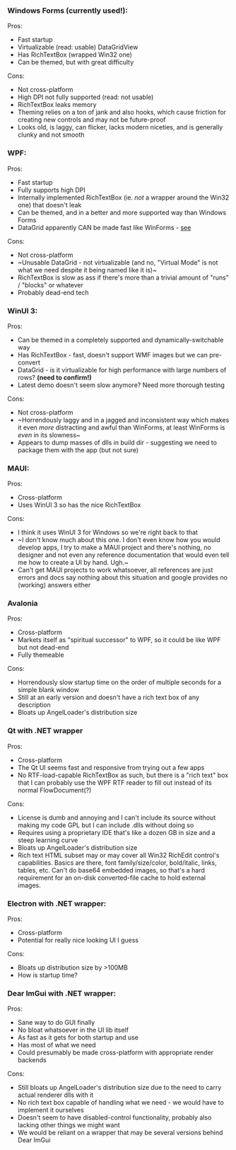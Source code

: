### Windows Forms (currently used!):
Pros:
- Fast startup
- Virtualizable (read: usable) DataGridView
- Has RichTextBox (wrapped Win32 one)
- Can be themed, but with great difficulty

Cons:
- Not cross-platform
- High DPI not fully supported (read: not usable)
- RichTextBox leaks memory
- Theming relies on a ton of jank and also hooks, which cause friction for creating new controls and may not be future-proof
- Looks old, is laggy, can flicker, lacks modern niceties, and is generally clunky and not smooth

### WPF:
Pros:
- Fast startup
- Fully supports high DPI
- Internally implemented RichTextBox (ie. _not_ a wrapper around the Win32 one) that doesn't leak
- Can be themed, and in a better and more supported way than Windows Forms
- DataGrid apparently CAN be made fast like WinForms - [see](https://stackoverflow.com/questions/55245962/use-data-virtualization-when-binding-to-wpf-datagrid-and-support-sorting)

Cons:
- Not cross-platform
- ~Unusable DataGrid - not virtualizable (and no, "Virtual Mode" is not what we need despite it being named like it is)~
- RichTextBox is slow as ass if there's more than a trivial amount of "runs" / "blocks" or whatever
- Probably dead-end tech

### WinUI 3:
Pros:
- Can be themed in a completely supported and dynamically-switchable way
- Has RichTextBox - fast, doesn't support WMF images but we can pre-convert
- DataGrid - is it virtualizable for high performance with large numbers of rows? **(need to confirm!)**
- Latest demo doesn't seem slow anymore? Need more thorough testing

Cons:
- Not cross-platform
- ~Horrendously laggy and in a jagged and inconsistent way which makes it even _more_ distracting and awful than WinForms, at least WinForms is _even_ in its slowness~
- Appears to dump masses of dlls in build dir - suggesting we need to package them with the app (but not sure)

### MAUI:
Pros:
- Cross-platform
- Uses WinUI 3 so has the nice RichTextBox

Cons:
- I think it uses WinUI 3 for Windows so we're right back to that
- ~I don't know much about this one. I don't even know how you would develop apps, I try to make a MAUI project and there's nothing, no designer and not even any reference documentation that would even tell me how to create a UI by hand. Ugh.~
- Can't get MAUI projects to work whatsoever, all references are just errors and docs say nothing about this situation and google provides no (working) answers either

### Avalonia
Pros:
- Cross-platform
- Markets itself as "spiritual successor" to WPF, so it could be like WPF but not dead-end
- Fully themeable

Cons:
- Horrendously slow startup time on the order of multiple seconds for a simple blank window
- Still at an early version and doesn't have a rich text box of any description
- Bloats up AngelLoader's distribution size

### Qt with .NET wrapper
Pros:
- Cross-platform
- The Qt UI seems fast and responsive from trying out a few apps
- No RTF-load-capable RichTextBox as such, but there is a "rich text" box that I can probably use the WPF RTF reader to fill out instead of its normal FlowDocument(?)

Cons:
- License is dumb and annoying and I can't include its source without making my code GPL but I can include .dlls without doing so
- Requires using a proprietary IDE that's like a dozen GB in size and a steep learning curve
- Bloats up AngelLoader's distribution size
- Rich text HTML subset may or may cover all Win32 RichEdit control's capabilities. Basics are there, font family/size/color, bold/italic, links, tables, etc. Can't do base64 embedded images, so that's a hard requirement for an on-disk converted-file cache to hold external images.

### Electron with .NET wrapper:
Pros:
- Cross-platform
- Potential for really nice looking UI I guess

Cons:
- Bloats up distribution size by >100MB
- How is startup time?

### Dear ImGui with .NET wrapper:
Pros:
- Sane way to do GUI finally
- No bloat whatsoever in the UI lib itself
- As fast as it gets for both startup and use
- Has most of what we need
- Could presumably be made cross-platform with appropriate render backends

Cons:
- Still bloats up AngelLoader's distribution size due to the need to carry actual renderer dlls with it
- No rich text box capable of handling what we need - we would have to implement it ourselves
- Doesn't seem to have disabled-control functionality, probably also lacking other things we might want
- We would be reliant on a wrapper that may be several versions behind Dear ImGui
